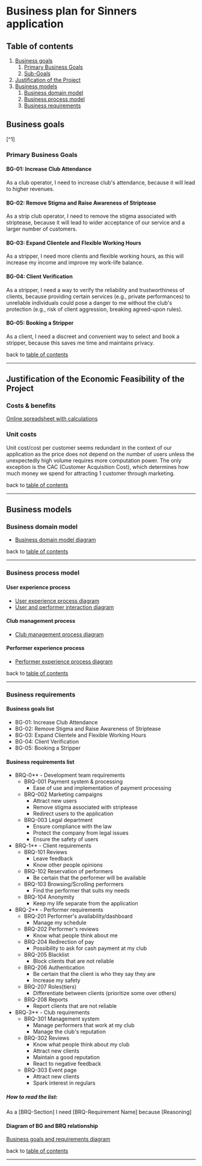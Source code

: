 # Business plan for Sinners application

## Table of contents
1. [Business goals](#business-goals)
    1. [Primary Business Goals](#primary-business-goals)
    2. [Sub-Goals](#sub-goals)
2. [Justification of the Project](#justification-of-the-economic-feasibility-of-the-project)
3. [Business models](#business-models)
    1. [Business domain model](#business-domain-model)
    2. [Business process model](#business-process-model)
    3. [Business requirements](#business-requirements)

## Business goals
[^1]
### Primary Business Goals
#### BG-01: Increase Club Attendance
As a club operator, I need to increase club's attendance, because it will lead to higher revenues.

#### BG-02: Remove Stigma and Raise Awareness of Striptease
As a strip club operator, I need to remove the stigma associated with striptease, because it will lead to wider acceptance of our service and a larger number of customers.

#### BG-03: Expand Clientele and Flexible Working Hours
As a stripper, I need more clients and flexible working hours, as this will increase my income and improve my work-life balance.

#### BG-04: Client Verification
As a stripper, I need a way to verify the reliability and trustworthiness of clients, because providing certain services (e.g., private performances) to unreliable individuals could pose a danger to me without the club's protection (e.g., risk of client aggression, breaking agreed-upon rules).

#### BG-05: Booking a Stripper
As a client, I need a discreet and convenient way to select and book a stripper, because this saves me time and maintains privacy.

back to [table of contents](#table-of-contents)
___

## Justification of the Economic Feasibility of the Project
### Costs & benefits
[Online spreadsheet with calculations](https://docs.google.com/spreadsheets/d/1pfv0A_9-FDrhvn3mnXLFHf2NRknKj2LlisVipGCFNmk/edit?gid=164423424#gid=164423424)

### Unit costs
Unit cost/cost per customer seems redundant in the context of our application as the price does not depend on the number of users unless the unexpectedly high volume requires more computation power. The only exception is the CAC (Customer Acquisition Cost), which determines how much money we spend for attracting 1 customer through marketing.

back to [table of contents](#table-of-contents)
___

## Business models
### Business domain model
- [Business domain model diagram](https://github.com/GlycerolVeinz/sinSemestralWork/blob/consultation3/business/business/models/v0.0.2/Business%20Domain%20Model.pdf)

back to [table of contents](#table-of-contents)
___

### Business process model

#### User experience process
- [User experience process diagram](https://github.com/GlycerolVeinz/sinSemestralWork/blob/consultation3/business/business/models/v0.0.2/BPMcustomer.pdf)
- [User and performer interaction diagram](https://github.com/GlycerolVeinz/sinSemestralWork/blob/consultation3/business/business/models/v0.0.2/Buisness%20Proces%20Model%20v1.pdf)

#### Club management process
- [Club management process diagram](https://github.com/GlycerolVeinz/sinSemestralWork/blob/consultation3/business/business/models/v0.0.2/BPMmanager.pdf)

#### Performer experience process
- [Performer experience process diagram](https://github.com/GlycerolVeinz/sinSemestralWork/blob/consultation3/business/business/models/v0.0.2/BMPperformer.pdf)

back to [table of contents](#table-of-contents)
___

### Business requirements
#### Business goals list
- BG-01: Increase Club Attendance
- BG-02: Remove Stigma and Raise Awareness of Striptease
- BG-03: Expand Clientele and Flexible Working Hours
- BG-04: Client Verification
- BG-05: Booking a Stripper

#### Business requirements list
- BRQ-0** - Development team requirements
    - BRQ-001 Payment system & processing
        - Ease of use and implementation of payment processing
    - BRQ-002 Marketing campaigns
        - Attract new users
        - Remove stigma associated with striptease
        - Redirect users to the application 
    - BRQ-003 Legal department
        - Ensure compliance with the law
        - Protect the company from legal issues
        - Ensure the safety of users
- BRQ-1** - Client requirements
    - BRQ-101 Reviews
        - Leave feedback
        - Know other people opinions
    - BRQ-102 Reservation of performers
        - Be certain that the performer will be available 
    - BRQ-103 Browsing/Scrolling performers
        - Find the performer that suits my needs
    - BRQ-104 Anonymity
        - Keep my life separate from the application 
- BRQ-2** - Performer requirements
    - BRQ-201 Performer's availability/dashboard
        - Manage my schedule
    - BRQ-202 Performer's reviews
        - Know what people think about me
    - BRQ-204 Redirection of pay
        - Possibility to ask for cash payment at my club 
    - BRQ-205 Blacklist
        - Block clients that are not reliable 
    - BRQ-206 Authentication
        - Be certain that the client is who they say they are
        - Increase my safety 
    - BRQ-207 Roles(tiers)
        - Differentiate between clients (prioritize some over others)
    - BRQ-208 Reports
        - Report clients that are not reliable
- BRQ-3** - Club requirements
    - BRQ-301 Management system
        - Manage performers that work at my club
        - Manage the club's reputation
    - BRQ-302 Reviews
        - Know what people think about my club
        - Attract new clients
        - Maintain a good reputation
        - React to negative feedback
    - BRQ-303 Event page
        - Attract new clients
        - Spark interest in regulars

##### *How to read the list:*
As a [BRQ-Section] I need [BRQ-Requirement Name] because [Reasoning]

#### Diagram of BG and BRQ relationship
[Business goals and requirements diagram](https://github.com/GlycerolVeinz/sinSemestralWork/blob/consultation3/business/business/models/v0.0.2/Business%20requirements.pdf)

back to [table of contents](#table-of-contents)
___
